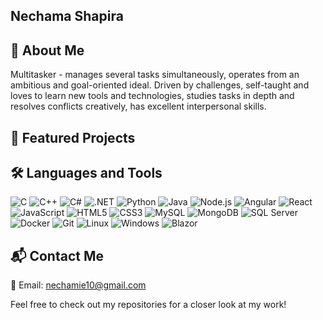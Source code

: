 ## Nechama Shapira
## 🌟 About Me

Multitasker - manages several tasks simultaneously, operates from an ambitious and goal-oriented ideal. Driven by challenges, self-taught and loves to learn new tools and technologies, studies tasks in depth and resolves conflicts creatively, has excellent interpersonal skills.
## 📁 Featured Projects
## 🛠️ Languages and Tools
![C](https://camo.githubusercontent.com/d35a1629940de977c889a8710227ca41e3068e9b4318f59994c9fa92fa37fd0c/68747470733a2f2f696d672e69636f6e73382e636f6d2f636f6c6f722f34382f3030303030302f632d70726f6772616d6d696e672e706e67)
![C++](https://camo.githubusercontent.com/8ade2e47872ba45fd667c66f814d288f24ecf11e9538ced13ddb22f26e9d2a40/68747470733a2f2f696d672e69636f6e73382e636f6d2f636f6c6f722f34382f3030303030302f632d706c75732d706c75732d6c6f676f2e706e67)
![C#]([https://path/to/csharp-logo.png](https://camo.githubusercontent.com/a1a0379c849367a2e463e0b54e9473829c8b5061f7f4d94473ca0b772095ca26/68747470733a2f2f696d672e69636f6e73382e636f6d2f636f6c6f722f34382f3030303030302f632d73686172702d6c6f676f2e706e67))
![.NET](https://path/to/dotnet-logo.png)
![Python](https://path/to/python-logo.png)
![Java](https://path/to/java-logo.png)
![Node.js](https://path/to/nodejs-logo.png)
![Angular](https://path/to/angular-logo.png)
![React](https://path/to/react-logo.png)
![JavaScript](https://path/to/javascript-logo.png)
![HTML5](https://path/to/html5-logo.png)
![CSS3](https://path/to/css3-logo.png)
![MySQL](https://path/to/mysql-logo.png)
![MongoDB](https://path/to/mongodb-logo.png)
![SQL Server](https://path/to/sqlserver-logo.png)
![Docker](https://path/to/docker-logo.png)
![Git](https://path/to/git-logo.png)
![Linux](https://path/to/linux-logo.png)
![Windows](https://path/to/windows-logo.png)
![Blazor](https://path/to/blazor-logo.png)
## 📬 Contact Me
📧 Email: nechamie10@gmail.com

Feel free to check out my repositories for a closer look at my work!
<!--
**NEitan622/NEitan622** is a ✨ _special_ ✨ repository because its `README.md` (this file) appears on your GitHub profile.

Here are some ideas to get you started:

- 🔭 I’m currently working on ...
- 🌱 I’m currently learning ...
- 👯 I’m looking to collaborate on ...
- 🤔 I’m looking for help with ...
- 💬 Ask me about ...
- 📫 How to reach me: ...
- 😄 Pronouns: ...
- ⚡ Fun fact: ...
-->
